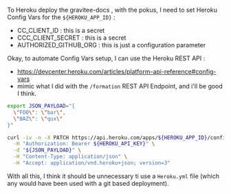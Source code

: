 

To Heroku deploy the gravitee-docs , with the pokus, I need to set Heroku Config Vars for the `${HEROKU_APP_ID}` :

* CC_CLIENT_ID : this is a secret
* CCC_CLIENT_SECRET : this is a secret
* AUTHORIZED_GITHUB_ORG : this is just a configuration parameter

Okay, to automate Config Vars setup, I can use the Heroku REST API :
* https://devcenter.heroku.com/articles/platform-api-reference#config-vars
* mimic what I did with the `/formation` REST API Endpoint, and i'll be good I think.

```bash
export JSON_PAYLOAD="{
  \"FOO\": \"bar\",
  \"BAZ\": \"qux\"
}"

curl -iv -n -X PATCH https://api.heroku.com/apps/${HEROKU_APP_ID}/config-vars \
  -H "Authorization: Bearer ${HEROKU_API_KEY}" \
  -d "${JSON_PAYLOAD}" \
  -H "Content-Type: application/json" \
  -H "Accept: application/vnd.heroku+json; version=3"
```

With all this, I think it should be unnecessary ti use a `Heroku.yml` file (which any would have been used with a git based deployment).

